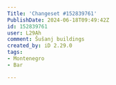 ```yaml
---
Title: 'Changeset #152839761'
PublishDate: 2024-06-18T09:49:42Z
id: 152839761
user: L29Ah
comment: Šušanj buildings
created_by: iD 2.29.0
tags:
- Montenegro
- Bar

---
```

